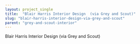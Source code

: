 ```yaml
---
layout: project_single
title:  "Blair Harris Interior Design  (via Grey and Scout)"
slug: "blair-harris-interior-design-via-grey-and-scout"
parent: "grey-and-scout-interior"
---
```

Blair Harris Interior Design  (via Grey and Scout)